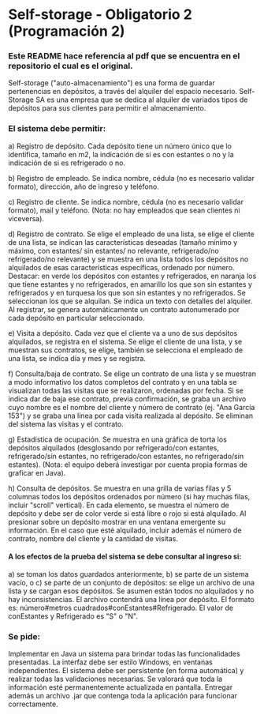 # Self-storage - Obligatorio 2 (Programación 2)

### Este README hace referencia al pdf que se encuentra en el repositorio el cual es el original.

Self-storage ("auto-almacenamiento") es una forma de guardar pertenencias en depósitos, a través del alquiler del espacio necesario.
Self-Storage SA es una empresa que se dedica al alquiler de variados tipos de depósitos para sus clientes para permitir el almacenamiento.

### El sistema debe permitir:

a) Registro de depósito. Cada depósito tiene un número único que lo identifica, tamaño en m2, la indicación de si es con estantes o no y la indicación de si es refrigerado o no.

b) Registro de empleado. Se indica nombre, cédula (no es necesario validar formato), dirección, año de ingreso y teléfono.

c) Registro de cliente. Se indica nombre, cédula (no es necesario validar formato), mail y teléfono. (Nota: no hay empleados que sean clientes ni viceversa).

d) Registro de contrato. Se elige el empleado de una lista, se elige el cliente de una lista, se indican las características deseadas (tamaño mínimo y máximo, con estantes/ sin estantes/ no relevante, refrigerado/no refrigerado/no relevante) y se muestra en una lista todos los depósitos no alquilados de esas características específicas, ordenado por número.
Destacar: en verde los depósitos con estantes y refrigerados, en naranja los que tiene estantes y no refrigerados, en amarillo los que son sin estantes y refrigerados y en turquesa los que son sin estantes y no refrigerados.
Se seleccionan los que se alquilan. Se indica un texto con detalles del alquiler. Al registrar, se genera automáticamente un contrato autonumerado por cada depósito en particular seleccionado.

e) Visita a depósito. Cada vez que el cliente va a uno de sus depósitos alquilados, se registra en el sistema. Se elige el cliente de una lista, y se muestran sus contratos, se elige, también se selecciona el empleado de una lista, se indica día y mes y se registra.

f) Consulta/baja de contrato. Se elige un contrato de una lista y se muestran a modo informativo los datos completos del contrato y en una tabla se visualizan todas las visitas que se realizaron, ordenadas por fecha.
Si se indica dar de baja ese contrato, previa confirmación, se graba un archivo cuyo nombre es el nombre del cliente y número de contrato (ej. "Ana García 153") y se graba una línea por cada visita realizada al depósito. Se eliminan del sistema las visitas y el contrato.

g) Estadística de ocupación. Se muestra en una gráfica de torta los depósitos alquilados (desglosando por refrigerado/con estantes, refrigerado/sin estantes, no refrigerado/con estantes, no refrigerado/sin estantes). (Nota: el equipo deberá investigar por cuenta propia formas de graficar en Java).

h) Consulta de depósitos. Se muestra en una grilla de varias filas y 5 columnas todos los depósitos ordenados por número (si hay muchas filas, incluir "scroll" vertical). En cada elemento, se muestra el número de depósito y debe ser de color verde si está libre o rojo si está alquilado. Al presionar sobre un depósito mostrar en una ventana emergente su información. En el caso que esté alquilado, incluir además el número de contrato, nombre del cliente y la cantidad de visitas.


#### A los efectos de la prueba del sistema se debe consultar al ingreso si:
a) se toman los datos guardados anteriormente,
b) se parte de un sistema vacío, o
c) se parte de un conjunto de depósitos: se elige un archivo de una lista y se cargan esos depósitos. Se asumen están todos no alquilados y no hay inconsistencias. El archivo contendrá una línea por depósito. El formato es: número#metros cuadrados#conEstantes#Refrigerado. El valor de conEstantes y Refrigerado es "S" o "N".

### Se pide:

Implementar en Java un sistema para brindar todas las funcionalidades presentadas. La interfaz debe ser estilo Windows, en ventanas independientes. El sistema debe ser persistente (en forma automática) y realizar todas las validaciones necesarias. Se valorará que toda la información esté permanentemente actualizada en pantalla. Entregar además un archivo .jar que contenga toda la aplicación para funcionar correctamente.


